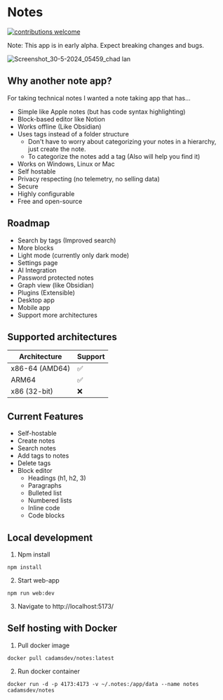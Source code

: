 # Notes
[![contributions welcome](https://img.shields.io/badge/contributions-welcome-brightgreen.svg?style=flat)](https://github.com/cadamsdev/notes/issues)

Note: This app is in early alpha. Expect breaking changes and bugs.

![Screenshot_30-5-2024_05459_chad lan](https://github.com/cadamsdev/notes/assets/12568665/e7c2fcc1-d56c-4413-b257-8337d93db741)

## Why another note app?
For taking technical notes I wanted a note taking app that has...
- Simple like Apple notes (but has code syntax highlighting)
- Block-based editor like Notion
- Works offline (Like Obsidian)
- Uses tags instead of a folder structure
  - Don't have to worry about categorizing your notes in a hierarchy, just create the note.
  - To categorize the notes add a tag (Also will help you find it)
- Works on Windows, Linux or Mac
- Self hostable
- Privacy respecting (no telemetry, no selling data)
- Secure
- Highly configurable
- Free and open-source

## Roadmap
- Search by tags (Improved search)
- More blocks
- Light mode (currently only dark mode)
- Settings page
- AI Integration
- Password protected notes
- Graph view (like Obsidian)
- Plugins (Extensible)
- Desktop app
- Mobile app
- Support more architectures

## Supported architectures
| Architecture    | Support |
| -------- | ------- |
| x86-64 (AMD64)  | ✅ |
| ARM64 | ✅ |
| x86 (32-bit) | ❌ |

## Current Features
- Self-hostable
- Create notes
- Search notes
- Add tags to notes
- Delete tags
- Block editor
    - Headings (h1, h2, 3)
    - Paragraphs
    - Bulleted list
    - Numbered lists
    - Inline code 
    - Code blocks 

## Local development
1. Npm install
```
npm install
```
2. Start web-app
```
npm run web:dev
```
3. Navigate to http://localhost:5173/

## Self hosting with Docker
1. Pull docker image
```
docker pull cadamsdev/notes:latest
```
2. Run docker container
```
docker run -d -p 4173:4173 -v ~/.notes:/app/data --name notes cadamsdev/notes
```
